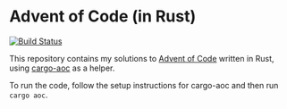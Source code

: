 # Advent of Code (in Rust)
[![Build Status](https://travis-ci.org/kcaffrey/aoc-rs.svg?branch=master)](https://travis-ci.org/kcaffrey/aoc-rs)

This repository contains my solutions to [Advent of Code](https://adventofcode.com/) 
written in Rust, using [cargo-aoc](https://github.com/gobanos/cargo-aoc) as a helper.

To run the code, follow the setup instructions for cargo-aoc and then run `cargo aoc`.
